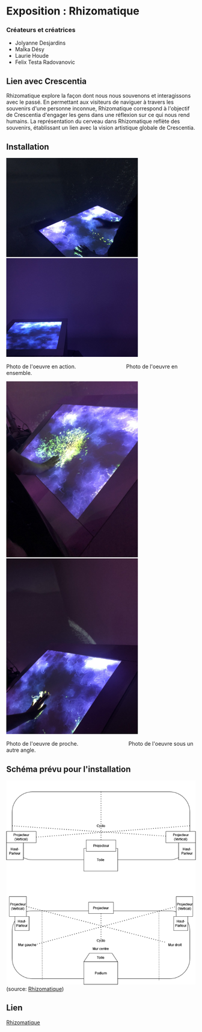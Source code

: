 # Exposition : Rhizomatique
### Créateurs et créatrices
- Jolyanne Desjardins
- MaÏka Désy
- Laurie Houde
- Felix Testa Radovanovic

## Lien avec Crescentia
Rhizomatique explore la façon dont nous nous souvenons et interagissons avec le passé. En permettant aux visiteurs de naviguer à travers les souvenirs d'une personne inconnue, Rhizomatique correspond à l'objectif de Crescentia d'engager les gens dans une réflexion sur ce qui nous rend humains. La représentation du cerveau dans Rhizomatique reflète des souvenirs, établissant un lien avec la vision artistique globale de Crescentia.

## Installation
<img src="./media/experiences/RHIZOMATIQUE_ action.jpg" width="350"/><img src="./media/experiences/RHIZOMATIQUE_ensemble.jpg" width="350"/>

Photo de l'oeuvre en action. ‎ ‎ ‎ ‎ ‎ ‎ ‎ ‎ ‎ ‎ ‎ ‎ ‎ ‎ ‎ ‎‎ ‎ ‎ ‎ ‎ ‎ ‎ ‎ ‎ ‎ ‎‎ ‎ ‎ ‎ ‎‎ ‎‎ ‎ ‎ ‎Photo de l'oeuvre en ensemble.

<img src="./media/experiences/RHIZOMATIQUE_large.jpg" width="350"/><img src="./media/experiences/RHIZOMATIQUE_proche.jpg" width="350"/>

Photo de l'oeuvre de proche. ‎ ‎ ‎ ‎ ‎ ‎ ‎ ‎ ‎ ‎ ‎ ‎ ‎ ‎ ‎ ‎‎ ‎ ‎ ‎ ‎ ‎ ‎ ‎ ‎ ‎ ‎‎ ‎ ‎ ‎ ‎‎ ‎‎ ‎ ‎ ‎Photo de l'oeuvre sous un autre angle.

## Schéma prévu pour l'installation
![Schema](./media/rhizomatique_plantation.drawio.png)
(source: [Rhizomatique](https://tim-montmorency.com/2024/projets/Rhizomatique/docs/web/preproduction.html))

## Lien 
[Rhizomatique](https://tim-montmorency.com/2024/projets/Rhizomatique/docs/web/index.html)
